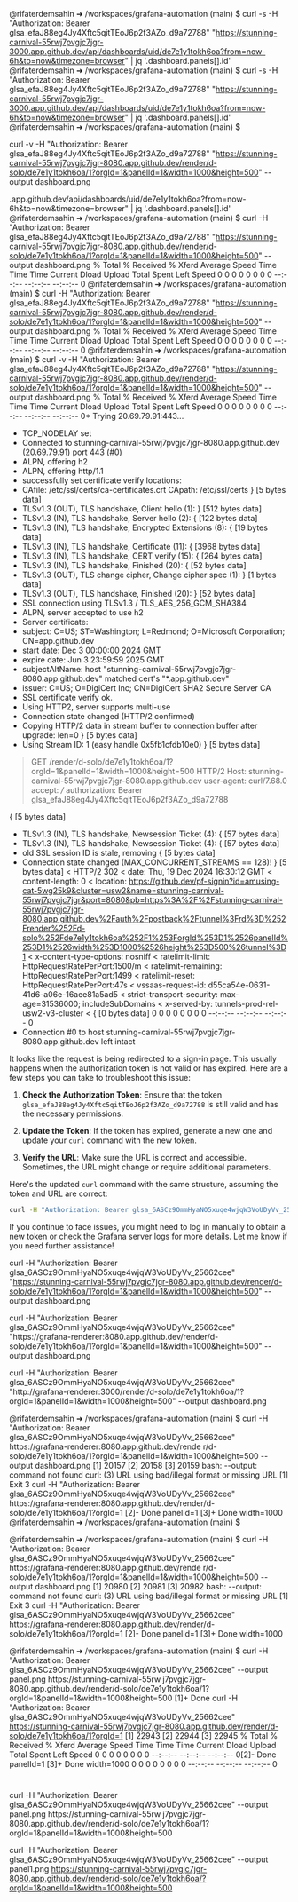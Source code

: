 @rifaterdemsahin ➜ /workspaces/grafana-automation (main) $ curl -s -H "Authorization: Bearer glsa_efaJ88eg4Jy4Xftc5qitTEoJ6p2f3AZo_d9a72788" "https://stunning-carnival-55rwj7pvgjc7jgr-3000.app.github.dev/api/dashboards/uid/de7e1y1tokh6oa?from=now-6h&to=now&timezone=browser" | jq '.dashboard.panels[].id'
@rifaterdemsahin ➜ /workspaces/grafana-automation (main) $ curl -s -H "Authorization: Bearer glsa_efaJ88eg4Jy4Xftc5qitTEoJ6p2f3AZo_d9a72788" "https://stunning-carnival-55rwj7pvgjc7jgr-3000.app.github.dev/api/dashboards/uid/de7e1y1tokh6oa?from=now-6h&to=now&timezone=browser" | jq '.dashboard.panels[].id'
@rifaterdemsahin ➜ /workspaces/grafana-automation (main) $ 

curl -v -H "Authorization: Bearer glsa_efaJ88eg4Jy4Xftc5qitTEoJ6p2f3AZo_d9a72788" "https://stunning-carnival-55rwj7pvgjc7jgr-8080.app.github.dev/render/d-solo/de7e1y1tokh6oa/1?orgId=1&panelId=1&width=1000&height=500" --output dashboard.png



.app.github.dev/api/dashboards/uid/de7e1y1tokh6oa?from=now-6h&to=now&timezone=browser" | jq '.dashboard.panels[].id'
@rifaterdemsahin ➜ /workspaces/grafana-automation (main) $ curl -H "Authorization: Bearer glsa_efaJ88eg4Jy4Xftc5qitTEoJ6p2f3AZo_d9a72788" "https://stunning-carnival-55rwj7pvgjc7jgr-8080.app.github.dev/render/d-solo/de7e1y1tokh6oa/1?orgId=1&panelId=1&width=1000&height=500" --output dashboard.png
  % Total    % Received % Xferd  Average Speed   Time    Time     Time  Current
                                 Dload  Upload   Total   Spent    Left  Speed
  0     0    0     0    0     0      0      0 --:--:-- --:--:-- --:--:--     0
@rifaterdemsahin ➜ /workspaces/grafana-automation (main) $ curl -H "Authorization: Bearer glsa_efaJ88eg4Jy4Xftc5qitTEoJ6p2f3AZo_d9a72788" "https://stunning-carnival-55rwj7pvgjc7jgr-8080.app.github.dev/render/d-solo/de7e1y1tokh6oa/1?orgId=1&panelId=1&width=1000&height=500" --output dashboard.png
  % Total    % Received % Xferd  Average Speed   Time    Time     Time  Current
                                 Dload  Upload   Total   Spent    Left  Speed
  0     0    0     0    0     0      0      0 --:--:-- --:--:-- --:--:--     0
@rifaterdemsahin ➜ /workspaces/grafana-automation (main) $ curl -v -H "Authorization: Bearer glsa_efaJ88eg4Jy4Xftc5qitTEoJ6p2f3AZo_d9a72788" "https://stunning-carnival-55rwj7pvgjc7jgr-8080.app.github.dev/render/d-solo/de7e1y1tokh6oa/1?orgId=1&panelId=1&width=1000&height=500" --output dashboard.png
  % Total    % Received % Xferd  Average Speed   Time    Time     Time  Current
                                 Dload  Upload   Total   Spent    Left  Speed
  0     0    0     0    0     0      0      0 --:--:-- --:--:-- --:--:--     0*   Trying 20.69.79.91:443...
* TCP_NODELAY set
* Connected to stunning-carnival-55rwj7pvgjc7jgr-8080.app.github.dev (20.69.79.91) port 443 (#0)
* ALPN, offering h2
* ALPN, offering http/1.1
* successfully set certificate verify locations:
*   CAfile: /etc/ssl/certs/ca-certificates.crt
  CApath: /etc/ssl/certs
} [5 bytes data]
* TLSv1.3 (OUT), TLS handshake, Client hello (1):
} [512 bytes data]
* TLSv1.3 (IN), TLS handshake, Server hello (2):
{ [122 bytes data]
* TLSv1.3 (IN), TLS handshake, Encrypted Extensions (8):
{ [19 bytes data]
* TLSv1.3 (IN), TLS handshake, Certificate (11):
{ [3968 bytes data]
* TLSv1.3 (IN), TLS handshake, CERT verify (15):
{ [264 bytes data]
* TLSv1.3 (IN), TLS handshake, Finished (20):
{ [52 bytes data]
* TLSv1.3 (OUT), TLS change cipher, Change cipher spec (1):
} [1 bytes data]
* TLSv1.3 (OUT), TLS handshake, Finished (20):
} [52 bytes data]
* SSL connection using TLSv1.3 / TLS_AES_256_GCM_SHA384
* ALPN, server accepted to use h2
* Server certificate:
*  subject: C=US; ST=Washington; L=Redmond; O=Microsoft Corporation; CN=app.github.dev
*  start date: Dec  3 00:00:00 2024 GMT
*  expire date: Jun  3 23:59:59 2025 GMT
*  subjectAltName: host "stunning-carnival-55rwj7pvgjc7jgr-8080.app.github.dev" matched cert's "*.app.github.dev"
*  issuer: C=US; O=DigiCert Inc; CN=DigiCert SHA2 Secure Server CA
*  SSL certificate verify ok.
* Using HTTP2, server supports multi-use
* Connection state changed (HTTP/2 confirmed)
* Copying HTTP/2 data in stream buffer to connection buffer after upgrade: len=0
} [5 bytes data]
* Using Stream ID: 1 (easy handle 0x5fb1cfdb10e0)
} [5 bytes data]
> GET /render/d-solo/de7e1y1tokh6oa/1?orgId=1&panelId=1&width=1000&height=500 HTTP/2
> Host: stunning-carnival-55rwj7pvgjc7jgr-8080.app.github.dev
> user-agent: curl/7.68.0
> accept: */*
> authorization: Bearer glsa_efaJ88eg4Jy4Xftc5qitTEoJ6p2f3AZo_d9a72788
> 
{ [5 bytes data]
* TLSv1.3 (IN), TLS handshake, Newsession Ticket (4):
{ [57 bytes data]
* TLSv1.3 (IN), TLS handshake, Newsession Ticket (4):
{ [57 bytes data]
* old SSL session ID is stale, removing
{ [5 bytes data]
* Connection state changed (MAX_CONCURRENT_STREAMS == 128)!
} [5 bytes data]
< HTTP/2 302 
< date: Thu, 19 Dec 2024 16:30:12 GMT
< content-length: 0
< location: https://github.dev/pf-signin?id=amusing-cat-5wg25k9&cluster=usw2&name=stunning-carnival-55rwj7pvgjc7jgr&port=8080&pb=https%3A%2F%2Fstunning-carnival-55rwj7pvgjc7jgr-8080.app.github.dev%2Fauth%2Fpostback%2Ftunnel%3Frd%3D%252Frender%252Fd-solo%252Fde7e1y1tokh6oa%252F1%253ForgId%253D1%2526panelId%253D1%2526width%253D1000%2526height%253D500%26tunnel%3D1
< x-content-type-options: nosniff
< ratelimit-limit: HttpRequestRatePerPort:1500/m
< ratelimit-remaining: HttpRequestRatePerPort:1499
< ratelimit-reset: HttpRequestRatePerPort:47s
< vssaas-request-id: d55ca54e-0631-41d6-a06e-16aee81a5ad5
< strict-transport-security: max-age=31536000; includeSubDomains
< x-served-by: tunnels-prod-rel-usw2-v3-cluster
< 
{ [0 bytes data]
  0     0    0     0    0     0      0      0 --:--:-- --:--:-- --:--:--     0
* Connection #0 to host stunning-carnival-55rwj7pvgjc7jgr-8080.app.github.dev left intact


It looks like the request is being redirected to a sign-in page. This usually happens when the authorization token is not valid or has expired. Here are a few steps you can take to troubleshoot this issue:

1. **Check the Authorization Token**: Ensure that the token `glsa_efaJ88eg4Jy4Xftc5qitTEoJ6p2f3AZo_d9a72788` is still valid and has the necessary permissions.

2. **Update the Token**: If the token has expired, generate a new one and update your `curl` command with the new token.

3. **Verify the URL**: Make sure the URL is correct and accessible. Sometimes, the URL might change or require additional parameters.

Here's the updated `curl` command with the same structure, assuming the token and URL are correct:

```bash
curl -H "Authorization: Bearer glsa_6ASCz9OmmHyaNO5xuqe4wjqW3VoUDyVv_25662cee" "https://stunning-carnival-55rwj7pvgjc7jgr-8080.app.github.dev/render/d-solo/de7e1y1tokh6oa/1?orgId=1&panelId=1&width=1000&height=500" --output dashboard.png
```

If you continue to face issues, you might need to log in manually to obtain a new token or check the Grafana server logs for more details. Let me know if you need further assistance!

curl -H "Authorization: Bearer glsa_6ASCz9OmmHyaNO5xuqe4wjqW3VoUDyVv_25662cee" "https://stunning-carnival-55rwj7pvgjc7jgr-8080.app.github.dev/render/d-solo/de7e1y1tokh6oa/1?orgId=1&panelId=1&width=1000&height=500" --output dashboard.png



curl -H "Authorization: Bearer glsa_6ASCz9OmmHyaNO5xuqe4wjqW3VoUDyVv_25662cee" "https://grafana-renderer:8080.app.github.dev/render/d-solo/de7e1y1tokh6oa/1?orgId=1&panelId=1&width=1000&height=500" --output dashboard.png

curl -H "Authorization: Bearer glsa_6ASCz9OmmHyaNO5xuqe4wjqW3VoUDyVv_25662cee" "http://grafana-renderer:3000/render/d-solo/de7e1y1tokh6oa/1?orgId=1&panelId=1&width=1000&height=500" --output dashboard.png


@rifaterdemsahin ➜ /workspaces/grafana-automation (main) $ curl -H "Authorization: Bearer glsa_6ASCz9OmmHyaNO5xuqe4wjqW3VoUDyVv_25662cee" https://grafana-renderer:8080.app.github.dev/rende
r/d-solo/de7e1y1tokh6oa/1?orgId=1&panelId=1&width=1000&height=500 --output dashboard.png
[1] 20157
[2] 20158
[3] 20159
bash: --output: command not found
curl: (3) URL using bad/illegal format or missing URL
[1]   Exit 3                  curl -H "Authorization: Bearer glsa_6ASCz9OmmHyaNO5xuqe4wjqW3VoUDyVv_25662cee" https://grafana-renderer:8080.app.github.dev/render/d-solo/de7e1y1tokh6oa/1?orgId=1
[2]-  Done                    panelId=1
[3]+  Done                    width=1000
@rifaterdemsahin ➜ /workspaces/grafana-automation (main) $ 


@rifaterdemsahin ➜ /workspaces/grafana-automation (main) $ curl -H "Authorization: Bearer glsa_6ASCz9OmmHyaNO5xuqe4wjqW3VoUDyVv_25662cee" https://grafana-renderer:8080.app.github.dev/rende
r/d-solo/de7e1y1tokh6oa/1?orgId=1&panelId=1&width=1000&height=500 --output dashboard.png
[1] 20980
[2] 20981
[3] 20982
bash: --output: command not found
curl: (3) URL using bad/illegal format or missing URL
[1]   Exit 3                  curl -H "Authorization: Bearer glsa_6ASCz9OmmHyaNO5xuqe4wjqW3VoUDyVv_25662cee" https://grafana-renderer:8080.app.github.dev/render/d-solo/de7e1y1tokh6oa/1?orgId=1
[2]-  Done                    panelId=1
[3]+  Done                    width=1000


@rifaterdemsahin ➜ /workspaces/grafana-automation (main) $ curl -H "Authorization: Bearer glsa_6ASCz9OmmHyaNO5xuqe4wjqW3VoUDyVv_25662cee" --output panel.png  https://stunning-carnival-55rw
j7pvgjc7jgr-8080.app.github.dev/render/d-solo/de7e1y1tokh6oa/1?orgId=1&panelId=1&width=1000&height=500
[1]+  Done                    curl -H "Authorization: Bearer glsa_6ASCz9OmmHyaNO5xuqe4wjqW3VoUDyVv_25662cee" https://stunning-carnival-55rwj7pvgjc7jgr-8080.app.github.dev/render/d-solo/de7e1y1tokh6oa/1?orgId=1
[1] 22943
[2] 22944
[3] 22945
  % Total    % Received % Xferd  Average Speed   Time    Time     Time  Current
                                 Dload  Upload   Total   Spent    Left  Speed
  0     0    0     0    0     0      0      0 --:--:-- --:--:-- --:--:--     0[2]-  Done                    panelId=1
[3]+  Done                    width=1000
  0     0    0     0    0     0      0      0 --:--:-- --:--:-- --:--:--     0
  #


curl -H "Authorization: Bearer glsa_6ASCz9OmmHyaNO5xuqe4wjqW3VoUDyVv_25662cee" --output panel.png  https://stunning-carnival-55rw
j7pvgjc7jgr-8080.app.github.dev/render/d-solo/de7e1y1tokh6oa/1?orgId=1&panelId=1&width=1000&height=500

curl -H "Authorization: Bearer glsa_6ASCz9OmmHyaNO5xuqe4wjqW3VoUDyVv_25662cee" --output panel1.png https://stunning-carnival-55rwj7pvgjc7jgr-8080.app.github.dev/render/d-solo/de7e1y1tokh6oa/?orgId=1&panelId=1&width=1000&height=500